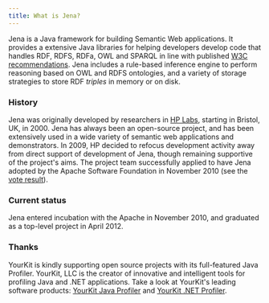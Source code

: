 ```yaml
---
title: What is Jena?
---
```


Jena is a Java framework for building Semantic Web applications. It provides a
extensive Java libraries for helping developers develop code that
handles RDF, RDFS, RDFa, OWL and SPARQL in line with
published [W3C recommendations](https://www.w3.org/2001/sw/).
Jena includes a rule-based inference engine
to perform reasoning based on OWL and RDFS ontologies, and a variety of storage
strategies to store RDF *triples* in memory or on disk.

### History
Jena was originally developed by researchers in [HP Labs](https://www.hpl.hp.com),
starting in Bristol, UK, in 2000. Jena has always been an open-source project,
and has been extensively used in a wide variety of semantic web applications and
demonstrators. In 2009, HP decided to refocus development activity away from direct
support of development of Jena, though remaining supportive of the project's aims.
The project team successfully applied to have Jena adopted by the Apache
Software Foundation
in November 2010  (see the [vote result](https://mail-archives.apache.org/mod_mbox/incubator-general/201011.mbox/%3C4CEC31E4.9080401@apache.org%3E)).

### Current status
Jena entered incubation with the Apache in November 2010, and graduated as a top-level
project in April 2012.

### Thanks
YourKit is kindly supporting open source projects with its full-featured Java Profiler.
YourKit, LLC is the creator of innovative and intelligent tools for profiling
Java and .NET applications. Take a look at YourKit's leading software products:
[YourKit Java Profiler](https://www.yourkit.com/java/profiler/index.jsp) and
[YourKit .NET Profiler](https://www.yourkit.com/.net/profiler/index.jsp).
